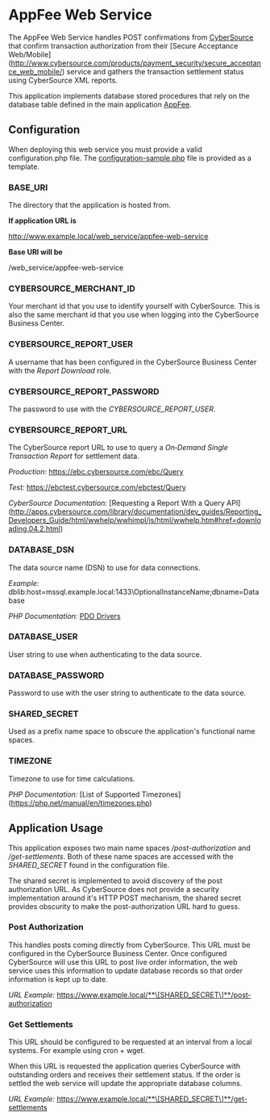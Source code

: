 # AppFee Web Service

The AppFee Web Service handles POST confirmations from
[CyberSource](http://www.cybersource.com/) that confirm transaction
authorization from their [Secure Acceptance Web/Mobile]
(http://www.cybersource.com/products/payment_security/secure_acceptance_web_mobile/)
service and gathers the transaction settlement status using CyberSource XML
reports.

This application implements database stored procedures that rely on the database
table defined in the main application
[AppFee](https://github.com/BellevueCollege/appfee).

## Configuration

When deploying this web service you must provide a valid configuration.php file.
The [configuration-sample.php](./appfee-web-service/configuration-sample.php)
file is provided as a template.

### BASE_URI

The directory that the application is hosted from.

**If application URL is**

http://www.example.local/web_service/appfee-web-service

**Base URI will be**

/web_service/appfee-web-service

### CYBERSOURCE_MERCHANT_ID

Your merchant id that you use to identify yourself with CyberSource. This is
also the same merchant id that you use when logging into the CyberSource
Business Center.

### CYBERSOURCE_REPORT_USER

A username that has been configured in the CyberSource Business Center
with the *Report Download* role.

### CYBERSOURCE_REPORT_PASSWORD

The password to use with the *CYBERSOURCE_REPORT_USER*.

### CYBERSOURCE_REPORT_URL

The CyberSource report URL to use to query a *On‑Demand Single Transaction
Report* for settlement data.

*Production:* https://ebc.cybersource.com/ebc/Query

*Test:* https://ebctest.cybersource.com/ebctest/Query

*CyberSource Documentation:* [Requesting a Report With a Query API]
(http://apps.cybersource.com/library/documentation/dev_guides/Reporting_Developers_Guide/html/wwhelp/wwhimpl/js/html/wwhelp.htm#href=downloading.04.2.html)

### DATABASE_DSN

The data source name (DSN) to use for data connections.

*Example:* dblib:host=mssql.example.local:1433\OptionalInstanceName;dbname=Database

*PHP Documentation:* [PDO Drivers](https://php.net/manual/en/pdo.drivers.php)

### DATABASE_USER

User string to use when authenticating to the data source.

### DATABASE_PASSWORD

Password to use with the user string to authenticate to the data source.

### SHARED_SECRET

Used as a prefix name space to obscure the application's functional name spaces.

### TIMEZONE

Timezone to use for time calculations.

*PHP Documentation:* [List of Supported Timezones]
(https://php.net/manual/en/timezones.php)

## Application Usage

This application exposes two main name spaces */post-authorization* and
*/get-settlements*. Both of these name spaces are accessed with the
*SHARED_SECRET* found in the configuration file.

The shared secret is implemented to avoid discovery of the post authorization
URL. As CyberSource does not provide a security implementation around it's HTTP
POST mechanism, the shared secret provides obscurity to make the
post-authorization URL hard to guess.

### Post Authorization

This handles posts coming directly from CyberSource. This URL must be configured
in the CyberSource Business Center. Once configured CyberSource will use this
URL to post live order information, the web service uses this information to
update database records so that order information is kept up to date.

*URL Example:* https://www.example.local/**\[SHARED_SECRET\]**/post-authorization

### Get Settlements

This URL should be configured to be requested at an interval from a local
systems. For example using cron + wget.

When this URL is requested the application queries CyberSource with outstanding
orders and receives their settlement status. If the order is settled the web
service will update the appropriate database columns.

*URL Example:* https://www.example.local/**\[SHARED_SECRET\]**/get-settlements
